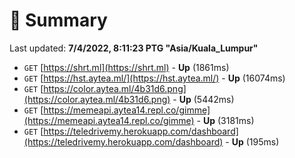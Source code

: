 # 📖 Summary
Last updated: **7/4/2022, 8:11:23 PTG "Asia/Kuala_Lumpur"**

- `GET` [https://shrt.ml](https://shrt.ml) - **Up** (1861ms)
- `GET` [https://hst.aytea.ml/](https://hst.aytea.ml/) - **Up** (16074ms)
- `GET` [https://color.aytea.ml/4b31d6.png](https://color.aytea.ml/4b31d6.png) - **Up** (5442ms)
- `GET` [https://memeapi.aytea14.repl.co/gimme](https://memeapi.aytea14.repl.co/gimme) - **Up** (3181ms)
- `GET` [https://teledrivemy.herokuapp.com/dashboard](https://teledrivemy.herokuapp.com/dashboard) - **Up** (195ms)
